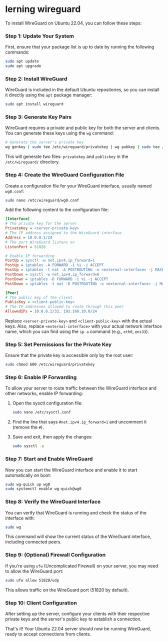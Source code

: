 # lerning wireguard

To install WireGuard on Ubuntu 22.04, you can follow these steps:

### Step 1: Update Your System
First, ensure that your package list is up to date by running the following commands:

```bash
sudo apt update
sudo apt upgrade
```

### Step 2: Install WireGuard
WireGuard is included in the default Ubuntu repositories, so you can install it directly using the `apt` package manager:

```bash
sudo apt install wireguard
```

### Step 3: Generate Key Pairs
WireGuard requires a private and public key for both the server and clients. You can generate these keys using the `wg` command:

```bash
# Generate the server's private key
wg genkey | sudo tee /etc/wireguard/privatekey | wg pubkey | sudo tee /etc/wireguard/publickey
```

This will generate two files: `privatekey` and `publickey` in the `/etc/wireguard/` directory.

### Step 4: Create the WireGuard Configuration File
Create a configuration file for your WireGuard interface, usually named `wg0.conf`:

```bash
sudo nano /etc/wireguard/wg0.conf
```

Add the following content to the configuration file:

```ini
[Interface]
# The private key for the server
PrivateKey = <server-private-key>
# The IP address assigned to the WireGuard interface
Address = 10.0.0.1/24
# The port WireGuard listens on
ListenPort = 51820

# Enable IP forwarding
PostUp = sysctl -w net.ipv4.ip_forward=1
PostUp = iptables -A FORWARD -i %i -j ACCEPT
PostUp = iptables -t nat -A POSTROUTING -o <external-interface> -j MASQUERADE
PostDown = sysctl -w net.ipv4.ip_forward=0
PostDown = iptables -D FORWARD -i %i -j ACCEPT
PostDown = iptables -t nat -D POSTROUTING -o <external-interface> -j MASQUERADE

[Peer]
# The public key of the client
PublicKey = <client-public-key>
# The IP addresses allowed to route through this peer
AllowedIPs = 10.0.0.2/32, 192.168.10.0/24
```

Replace `<server-private-key>` and `<client-public-key>` with the actual keys. Also, replace `<external-interface>` with your actual network interface name, which you can find using the `ip a` command (e.g., `eth0`, `ens33`).

### Step 5: Set Permissions for the Private Key
Ensure that the private key is accessible only by the root user:

```bash
sudo chmod 600 /etc/wireguard/privatekey
```

### Step 6: Enable IP Forwarding
To allow your server to route traffic between the WireGuard interface and other networks, enable IP forwarding:

1. Open the sysctl configuration file:

   ```bash
   sudo nano /etc/sysctl.conf
   ```

2. Find the line that says `#net.ipv4.ip_forward=1` and uncomment it (remove the `#`).

3. Save and exit, then apply the changes:

   ```bash
   sudo sysctl -p
   ```

### Step 7: Start and Enable WireGuard
Now you can start the WireGuard interface and enable it to start automatically on boot:

```bash
sudo wg-quick up wg0
sudo systemctl enable wg-quick@wg0
```

### Step 8: Verify the WireGuard Interface
You can verify that WireGuard is running and check the status of the interface with:

```bash
sudo wg
```

This command will show the current status of the WireGuard interface, including connected peers.

### Step 9: (Optional) Firewall Configuration
If you're using `ufw` (Uncomplicated Firewall) on your server, you may need to allow the WireGuard port:

```bash
sudo ufw allow 51820/udp
```

This allows traffic on the WireGuard port (51820 by default).

### Step 10: Client Configuration
After setting up the server, configure your clients with their respective private keys and the server's public key to establish a connection.

That's it! Your Ubuntu 22.04 server should now be running WireGuard, ready to accept connections from clients.
